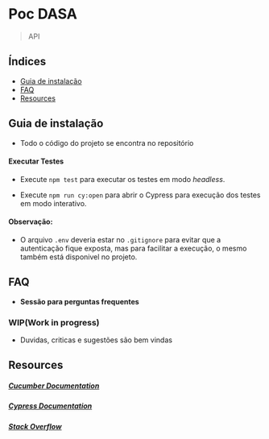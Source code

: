 # Poc DASA
> API

## Índices
- [Guia de instalação](#installation)
- [FAQ](#faq)
- [Resources](#resources)

## Guia de instalação
- Todo o código do projeto se encontra no repositório


#### Executar Testes
  
- Execute `npm test` para executar os testes em modo _headless_.

- Execute `npm run cy:open` para abrir o Cypress para execução dos testes em modo interativo.

#### Observação:
- O arquivo `.env` deveria estar no `.gitignore` para evitar que a autenticação fique exposta, mas para facilitar a execução, o mesmo também está disponivel no projeto.


## FAQ

- **Sessão para perguntas frequentes**

### WIP(Work in progress)
- Duvidas, criticas e sugestões são bem vindas

## Resources

##### [Cucumber Documentation](https://cucumber.io/docs/reference)

##### [Cypress Documentation](https://docs.cypress.io/)

##### [Stack Overflow](http://stackoverflow.com/)
